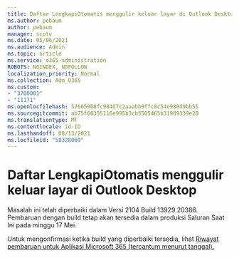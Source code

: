 ```yaml
---
title: Daftar LengkapiOtomatis menggulir keluar layar di Outlook Desktop
ms.author: pebaum
author: pebaum
manager: scotv
ms.date: 05/06/2021
ms.audience: Admin
ms.topic: article
ms.service: o365-administration
ROBOTS: NOINDEX, NOFOLLOW
localization_priority: Normal
ms.collection: Adm_O365
ms.custom:
- "3700001"
- "11171"
ms.openlocfilehash: 576659b8fc984d7c2aaabb9ffc8c54e980d9bb55
ms.sourcegitcommit: ab75f66355116e995b3cb5505465b31989339e28
ms.translationtype: MT
ms.contentlocale: id-ID
ms.lasthandoff: 08/13/2021
ms.locfileid: "58328069"
---
```

# <a name="autocomplete-list-scrolls-off-the-screen-in-outlook-desktop"></a>Daftar LengkapiOtomatis menggulir keluar layar di Outlook Desktop

Masalah ini telah diperbaiki dalam Versi 2104 Build 13929.20386. Pembaruan dengan build tetap akan tersedia dalam produksi Saluran Saat Ini pada minggu 17 Mei. 

Untuk mengonfirmasi ketika build yang diperbaiki tersedia, lihat [Riwayat pembaruan untuk Aplikasi Microsoft 365 (tercantum menurut tanggal).](https://docs.microsoft.com/officeupdates/update-history-microsoft365-apps-by-date)